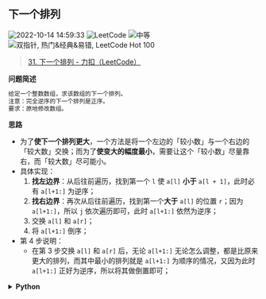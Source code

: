 ## 下一个排列
<!--START_SECTION:badge-->

![2022-10-14 14:59:33](https://img.shields.io/static/v1?label=last%20modify&message=2022-10-14%2014%3A59%3A33&color=yellowgreen&style=flat-square)
![LeetCode](https://img.shields.io/static/v1?label=source&message=LeetCode&color=green&style=flat-square)
![中等](https://img.shields.io/static/v1?label=level&message=%E4%B8%AD%E7%AD%89&color=yellow&style=flat-square)
![双指针, 热门&经典&易错, LeetCode Hot 100](https://img.shields.io/static/v1?label=tags&message=%E5%8F%8C%E6%8C%87%E9%92%88%2C%20%E7%83%AD%E9%97%A8%26%E7%BB%8F%E5%85%B8%26%E6%98%93%E9%94%99%2C%20LeetCode%20Hot%20100&color=orange&style=flat-square)

<!--END_SECTION:badge-->
<!--info
tags: [双指针, 经典, lc100]
source: LeetCode
level: 中等
number: '0031'
name: 下一个排列
companies: []
-->

> [31. 下一个排列 - 力扣（LeetCode）](https://leetcode.cn/problems/next-permutation)

<summary><b>问题简述</b></summary>

```txt
给定一个整数数组，求该数组的下一个排列。
注意：完全逆序的下一个排列是正序。
要求：原地修改数组。
```

<!-- 
<details><summary><b>详细描述</b></summary>

```txt
```

</details>
-->

<!-- <div align="center"><img src="../../../_assets/xxx.png" height="300" /></div> -->

<summary><b>思路</b></summary>

- 为了**使下一个排列更大**，一个方法是将一个左边的「较小数」与一个右边的「较大数」交换；而为了**使变大的幅度最小**，需要让这个「较小数」尽量靠右，而「较大数」尽可能小。
- 具体实现：
    1. **找左边界**：从后往前遍历，找到第一个 `l` 使 `a[l]` **小于** `a[l + 1]`，此时必有 `a[l+1:]` 为逆序；
    2. **找右边界**：再次从后往前遍历，找到第一个**大于** `a[l]` 的位置 `r`；因为 `a[l+1:]`，所以 `j` 依次遍历即可，此时 `a[l+1:]` 依然为逆序；
    3. 交换 `a[l]` 和 `a[r]`；
    4. 将 `a[l+1:]` 倒序；
- 第 4 步说明：
    - 在第 3 步交换 `a[l]` 和 `a[r]` 后，无论 `a[l+1:]` 无论怎么调整，都是比原来更大的排列，而其中最小的排列就是 `a[l+1:]` 为顺序的情况，又因为此时 `a[l+1:]` 正好为逆序，所以将其做倒置即可；

<details><summary><b>Python</b></summary>

```python
class Solution:
    def nextPermutation(self, nums: List[int]) -> None:
        """
        Do not return anything, modify nums in-place instead.
        """
        if (L := len(nums)) < 2:
            return 
        # 1.
        l = len(nums) - 2
        while l >= 0 and nums[l] >= nums[l + 1]:  # 因为要找 nums[l] < nums[l + 1]，所以这里是 >=
            l -= 1
        # 2.
        if l >= 0:
            r = L - 1
            while r > 0 and nums[r] <= nums[l]:  # 同理要找 nums[r] > nums[l]，所以这里是 <=
                r -= 1
            # 3.
            nums[l], nums[r] = nums[r], nums[l]
        # 4.
        nums[l+1:] = nums[l+1:][::-1]
```

提示：
- 这里要求完全逆序的下一个排序是正序；
- 如果取消这个要求，那么当找到 `l < -1` 时，退出即可，此时说明整个数组时逆序的；

</details>
